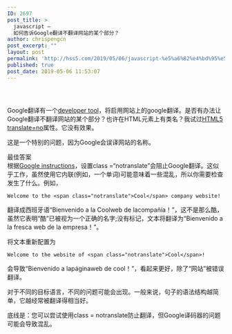 ```yaml
---
ID: 2697
post_title: >
  javascript –
  如何告诉Google翻译不翻译网站的某个部分？
author: chrispengcn
post_excerpt: ""
layout: post
permalink: 'http://hss5.com/2019/05/06/javascript-%e5%a6%82%e4%bd%95%e5%91%8a%e8%af%89google%e7%bf%bb%e8%af%91%e4%b8%8d%e7%bf%bb%e8%af%91%e7%bd%91%e7%ab%99%e7%9a%84%e6%9f%90%e4%b8%aa%e9%83%a8%e5%88%86%ef%bc%9f/'
published: true
post_date: 2019-05-06 11:53:07
---
```

<header class="article-header"></header><article class="article-2018">
<div class="question">Google翻译有一个<a href="http://translate.google.com/translate_tools">developer tool</a>，将启用网站上的google翻译。是否有办法让Google翻译不翻译网站的某个部分？也许在HTML元素上有类名？我试过<a href="http://dev.w3.org/html5/spec/global-attributes.html#the-translate-attribute">HTML5 translate=no</a>属性。它没有效果。

这是一个特别的问题，因为Google会误译网站的名称。

</div>
<div class="answers_count">最佳答案</div>
<div class="answers">根据<a href="https://cloud.google.com/translate/faq#technical_questions">Google instructions</a>，设置class =“notranslate”会阻止Google翻译。这似乎工作，虽然使用它内联(例如，一个单词)可能意味着一些混乱，所以你需要检查发生了什么。例如，
<pre class="prettyprint"><code><span class="typ">Welcome</span><span class="pln"> to the </span><span class="pun">&lt;</span><span class="pln">span </span><span class="kwd">class</span><span class="pun">=</span><span class="str">"notranslate"</span><span class="pun">&gt;</span><span class="typ">Cool</span><span class="pun">&lt;/</span><span class="pln">span</span><span class="pun">&gt;</span><span class="pln"> company website</span><span class="pun">!</span></code></pre>
翻译成西班牙语“Bienvenido a la Coolweb de lacompañía！”，这不是那么酷，虽然它表明“酷”已被视为一个正确的名字;没有标记，文本将翻译为“Bienvenido a la fresca web de la empresa！”。

将文本重新配置为
<pre class="prettyprint"><code><span class="typ">Welcome</span><span class="pln"> to the website of </span><span class="pun">&lt;</span><span class="pln">span </span><span class="kwd">class</span><span class="pun">=</span><span class="str">"notranslate"</span><span class="pun">&gt;</span><span class="typ">Cool</span><span class="pun">&lt;/</span><span class="pln">span</span><span class="pun">&gt;!</span></code></pre>
会导致“Bienvenido a lapáginaweb de cool！”，看起来更好，除了“网站”被错误翻译。

对于不同的目标语言，不同的问题可能会出现。一般来说，句子的语法结构越简单，它越经常被翻译得相当好。

底线是：您可以尝试使用class = notranslate防止翻译，但Google译码器的问题可能会导致混乱。

</div>
<ins class="adsbygoogle" data-ad-client="ca-pub-4364680260425390" data-ad-slot="7215561100" data-adsbygoogle-status="done"><ins id="aswift_1_expand"><ins id="aswift_1_anchor"></ins></ins></ins></article>